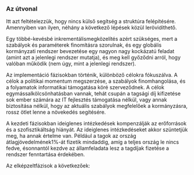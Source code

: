### Az útvonal

Itt azt feltételezzük, hogy nincs külső segítség a struktúra felépítésére. Amennyiben van ilyen, néhány a következő lépések közül lerövidíthető.

Egy többé-kevésbé inkrementálismegközelítés azért szükséges, mert a szabályok és paraméterek finomításra szorulnak, és egy globális kormányzati rendszer bevezetése egy nagyon nagy kockázatú feladat \(amint azt a jelenlegi rendszer mutatja\), és meg kell győződni arról, hogy valóban működik \(nem úgy, mint a jelenlegi rendszer\).

Az implementáció fázisokban történik, különböző célokra fókuszálva. A célok a politikai momentum megszerzése, a szabályok finomhangolása, és a folyamatok informatikai támogatása köré szerveződnek. A célok egymássalkölcsönhatásban vannak, tehát csupán a tagsági díj kifizetése sok ember számára az IT fejlesztés támogatása nélkül, vagy annak biztosítása nélkül, hogy az aktuális szabályok megfelelőek a kormányzásra, rossz ötlet lenne a növekedés segítésére.

A kezdeti fázisokban ideiglenes intézkedések kompenzálják az erőforrások és a szofisztikáltság hiányát. Az ideiglenes intézkedéseket akkor szüntetjük meg, ha annak értelme van. Például a tagok az ország átlagjövedelmének1%-át fizetik mindaddig, amíg a teljes ország le nincs fedve, ésonnantól kezdve az államfeladata lesz a tagdíjak fizetése a rendszer fenntartása érdekében.

Az elképzeltfázisok a következőek:  


